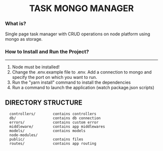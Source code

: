 <p align="center">
    <h1 align="center">TASK MONGO MANAGER</h1>
</p>

### What is?

Single page task manager with CRUD operations on node platform using mongo as storage.

### How to Install and Run the Project?
____
1. Node must be installed!
2. Change the .env.example file to .env. Add a connection to mongo and specify the port on which you want to run.
3. Run the "yarn install" command to install the dependencies
4. Run a command to launch the application (watch package.json scripts)

DIRECTORY STRUCTURE
-------------------
      controllers/        contains controllers
      db/                 contains db connection
      errors/             contains custom error
      middleware/         contains app middlewares
      models/             contains models
      node-modules/       
      public/             contains files
      routes/             contains app routing

